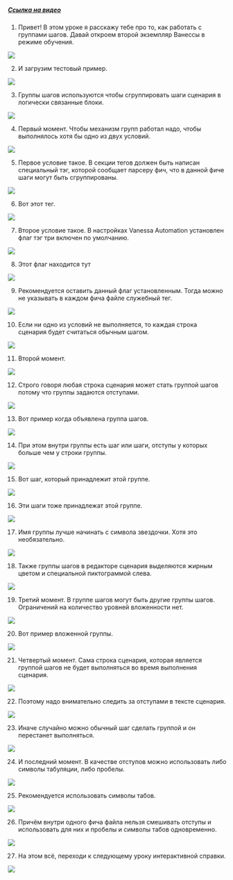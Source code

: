 ﻿##### [Ссылка на видео](https://youtu.be/9ZLFJ9kn4fY)

001. Привет! В этом уроке я расскажу тебе про то, как работать с группами шагов. Давай откроем второй экземпляр Ванессы в режиме обучения.

![](https://vanessa-files.do.bit-erp.ru/Doc/1.2.040.1/MD/Глава03/images/000_ГруппыШагов.png)

002. И загрузим тестовый пример.

![](https://vanessa-files.do.bit-erp.ru/Doc/1.2.040.1/MD/Глава03/images/004_ГруппыШагов.png)

003. Группы шагов используются чтобы сгруппировать шаги сценария в логически связанные блоки.

![](https://vanessa-files.do.bit-erp.ru/Doc/1.2.040.1/MD/Глава03/images/005_ГруппыШагов.png)

004. Первый момент. Чтобы механизм групп работал надо, чтобы выполнялось хотя бы одно из двух условий.

![](https://vanessa-files.do.bit-erp.ru/Doc/1.2.040.1/MD/Глава03/images/006_ГруппыШагов.png)

005. Первое условие такое. В секции тегов должен быть написан специальный тэг, которой сообщает парсеру фич, что в данной фиче шаги могут быть сгруппированы.

![](https://vanessa-files.do.bit-erp.ru/Doc/1.2.040.1/MD/Глава03/images/007_ГруппыШагов.png)

006. Вот этот тег.

![](https://vanessa-files.do.bit-erp.ru/Doc/1.2.040.1/MD/Глава03/images/010_ГруппыШагов.png)

007. Второе условие такое. В настройках Vanessa Automation установлен флаг тэг три включен по умолчанию.

![](https://vanessa-files.do.bit-erp.ru/Doc/1.2.040.1/MD/Глава03/images/013_ГруппыШагов.png)

008. Этот флаг находится тут

![](https://vanessa-files.do.bit-erp.ru/Doc/1.2.040.1/MD/Глава03/images/022_ГруппыШагов.png)

009. Рекомендуется оставить данный флаг установленным. Тогда можно не указывать в каждом фича файле служебный тег.

![](https://vanessa-files.do.bit-erp.ru/Doc/1.2.040.1/MD/Глава03/images/025_ГруппыШагов.png)

010. Если ни одно из условий не выполняется, то каждая строка сценария будет считаться обычным шагом.

![](https://vanessa-files.do.bit-erp.ru/Doc/1.2.040.1/MD/Глава03/images/026_ГруппыШагов.png)

011. Второй момент.

![](https://vanessa-files.do.bit-erp.ru/Doc/1.2.040.1/MD/Глава03/images/028_ГруппыШагов.png)

012. Строго говоря любая строка сценария может стать группой шагов потому что группы задаются отступами.

![](https://vanessa-files.do.bit-erp.ru/Doc/1.2.040.1/MD/Глава03/images/029_ГруппыШагов.png)

013. Вот пример когда объявлена группа шагов.

![](https://vanessa-files.do.bit-erp.ru/Doc/1.2.040.1/MD/Глава03/images/032_ГруппыШагов.png)

014. При этом внутри группы есть шаг или шаги, отступы у которых больше чем у строки группы.

![](https://vanessa-files.do.bit-erp.ru/Doc/1.2.040.1/MD/Глава03/images/035_ГруппыШагов.png)

015. Вот шаг, который принадлежит этой группе.

![](https://vanessa-files.do.bit-erp.ru/Doc/1.2.040.1/MD/Глава03/images/038_ГруппыШагов.png)

016. Эти шаги тоже принадлежат этой группе.

![](https://vanessa-files.do.bit-erp.ru/Doc/1.2.040.1/MD/Глава03/images/043_ГруппыШагов.png)

017. Имя группы лучше начинать с символа звездочки. Хотя это необязательно.

![](https://vanessa-files.do.bit-erp.ru/Doc/1.2.040.1/MD/Глава03/images/048_ГруппыШагов.png)

018. Также группы шагов в редакторе сценария выделяются жирным цветом и специальной пиктограммой слева.

![](https://vanessa-files.do.bit-erp.ru/Doc/1.2.040.1/MD/Глава03/images/051_ГруппыШагов.png)

019. Третий момент. В группе шагов могут быть другие группы шагов. Ограничений на количество уровней вложенности нет.

![](https://vanessa-files.do.bit-erp.ru/Doc/1.2.040.1/MD/Глава03/images/052_ГруппыШагов.png)

020. Вот пример вложенной группы.

![](https://vanessa-files.do.bit-erp.ru/Doc/1.2.040.1/MD/Глава03/images/055_ГруппыШагов.png)

021. Четвертый момент. Сама строка сценария, которая является группой шагов не будет выполняться во время выполнения сценария.

![](https://vanessa-files.do.bit-erp.ru/Doc/1.2.040.1/MD/Глава03/images/058_ГруппыШагов.png)

022. Поэтому надо внимательно следить за отступами в тексте сценария.

![](https://vanessa-files.do.bit-erp.ru/Doc/1.2.040.1/MD/Глава03/images/059_ГруппыШагов.png)

023. Иначе случайно можно обычный шаг сделать группой и он перестанет выполняться.

![](https://vanessa-files.do.bit-erp.ru/Doc/1.2.040.1/MD/Глава03/images/060_ГруппыШагов.png)

024. И последний момент. В качестве отступов можно использовать либо символы табуляции, либо пробелы.

![](https://vanessa-files.do.bit-erp.ru/Doc/1.2.040.1/MD/Глава03/images/061_ГруппыШагов.png)

025. Рекомендуется использовать символы табов.

![](https://vanessa-files.do.bit-erp.ru/Doc/1.2.040.1/MD/Глава03/images/062_ГруппыШагов.png)

026. Причём внутри одного фича файла нельзя смешивать отступы и использовать для них и пробелы и символы табов одновременно.

![](https://vanessa-files.do.bit-erp.ru/Doc/1.2.040.1/MD/Глава03/images/063_ГруппыШагов.png)

027. На этом всё, переходи к следующему уроку интерактивной справки.

![](https://vanessa-files.do.bit-erp.ru/Doc/1.2.040.1/MD/Глава03/images/064_ГруппыШагов.png)
